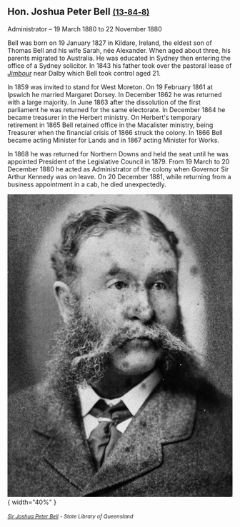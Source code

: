 ## Hon. Joshua Peter Bell <small>[(13‑84‑8)](https://brisbane.discovereverafter.com/profile/31748805 "Go to Memorial Information" )</small>

Administrator – 19 March 1880 to 22 November 1880

Bell was born on 19 January 1827 in Kildare, Ireland, the eldest son of Thomas Bell and his wife Sarah, née Alexander. When aged about three, his parents migrated to Australia. He was educated in Sydney then entering the office of a Sydney solicitor. In 1843 his father took over the pastoral lease of *[Jimbour](https://jimbour.com/history/)* near Dalby which Bell took control aged 21. 

In 1859 was invited to stand for West Moreton. On 19 February 1861 at Ipswich he married Margaret Dorsey. In December 1862 he was returned with a large majority. In June 1863 after the dissolution of the first parliament he was returned for the same electorate. In December 1864 he became treasurer in the Herbert ministry. On Herbert's temporary retirement in 1865 Bell retained office in the Macalister ministry, being Treasurer when the financial crisis of 1866 struck the colony. In 1866 Bell became acting Minister for Lands and in 1867 acting Minister for Works. 

In 1868 he was returned for Northern Downs and held the seat until he was appointed President of the Legislative Council in 1879. From 19 March to 20 December 1880 he acted as Administrator of the colony when Governor Sir Arthur Kennedy was on leave. On 20 December 1881, while returning from a business appointment in a cab, he died unexpectedly.


![Sir Joshua Peter Bell](../assets/joshua-peter-bell.jpg){ width="40%" }

*<small>[Sir Joshua Peter Bell](http://onesearch.slq.qld.gov.au/permalink/f/1upgmng/slq_alma21219246370002061) - State Library of Queensland </small>*

<!--
Joshua Thomas Bel - Son https://trove.nla.gov.au/newspaper/article/19479755/1556546
-->